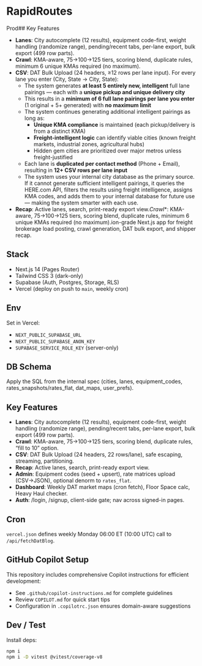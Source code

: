 # RapidRoutes

Prod## Key Features
- **Lanes**: City autocomplete (12 results), equipment code-first, weight handling (randomize range), pending/recent tabs, per-lane export, bulk export (499 row parts).
- **Crawl**: KMA-aware, 75→100→125 tiers, scoring blend, duplicate rules, minimum 6 unique KMAs required (no maximum).
- **CSV**: DAT Bulk Upload (24 headers, ≥12 rows per lane input). For every lane you enter (City, State → City, State):
  - The system generates **at least 5 entirely new, intelligent** full lane pairings — each with a **unique pickup and unique delivery city**
  - This results in a **minimum of 6 full lane pairings per lane you enter** (1 original + 5+ generated) with **no maximum limit**
  - The system continues generating additional intelligent pairings as long as:
    - **Unique KMA compliance** is maintained (each pickup/delivery is from a distinct KMA)
    - **Freight-intelligent logic** can identify viable cities (known freight markets, industrial zones, agricultural hubs)
    - Hidden gem cities are prioritized over major metros unless freight-justified
  - Each lane is **duplicated per contact method** (Phone + Email), resulting in **12+ CSV rows per lane input**
  - The system uses your internal city database as the primary source. If it cannot generate sufficient intelligent pairings, it queries the HERE.com API, filters the results using freight intelligence, assigns KMA codes, and adds them to your internal database for future use — making the system smarter with each use.
- **Recap**: Active lanes, search, print-ready export view.*Crawl**: KMA-aware, 75→100→125 tiers, scoring blend, duplicate rules, minimum 6 unique KMAs required (no maximum).ion-grade Next.js app for freight brokerage load posting, crawl generation, DAT bulk export, and shipper recap.

## Stack
- Next.js 14 (Pages Router)
- Tailwind CSS 3 (dark-only)
- Supabase (Auth, Postgres, Storage, RLS)
- Vercel (deploy on push to `main`, weekly cron)

## Env
Set in Vercel:
- `NEXT_PUBLIC_SUPABASE_URL`
- `NEXT_PUBLIC_SUPABASE_ANON_KEY`
- `SUPABASE_SERVICE_ROLE_KEY` (server-only)

## DB Schema
Apply the SQL from the internal spec (cities, lanes, equipment_codes, rates_snapshots/rates_flat, dat_maps, user_prefs).

## Key Features
- **Lanes**: City autocomplete (12 results), equipment code-first, weight handling (randomize range), pending/recent tabs, per-lane export, bulk export (499 row parts).
- **Crawl**: KMA-aware, 75→100→125 tiers, scoring blend, duplicate rules, “fill to 10” option.
- **CSV**: DAT Bulk Upload (24 headers, 22 rows/lane), safe escaping, streaming, partitioning.
- **Recap**: Active lanes, search, print-ready export view.
- **Admin**: Equipment codes (seed + upsert), rate matrices upload (CSV→JSON), optional denorm to `rates_flat`.
- **Dashboard**: Weekly DAT market maps (cron fetch), Floor Space calc, Heavy Haul checker.
- **Auth**: /login, /signup, client-side gate; nav across signed-in pages.

## Cron
`vercel.json` defines weekly Monday 06:00 ET (10:00 UTC) call to `/api/fetchDatBlog`.

## GitHub Copilot Setup
This repository includes comprehensive Copilot instructions for efficient development:
- See `.github/copilot-instructions.md` for complete guidelines
- Review `COPILOT.md` for quick start tips
- Configuration in `.copilotrc.json` ensures domain-aware suggestions

## Dev / Test
Install deps:
```bash
npm i
npm i -D vitest @vitest/coverage-v8
